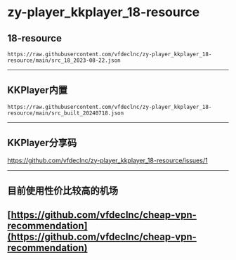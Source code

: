 # zy-player_kkplayer_18-resource 

## 18-resource

`https://raw.githubusercontent.com/vfdeclnc/zy-player_kkplayer_18-resource/main/src_18_2023-08-22.json`

---
## KKPlayer内置

`https://raw.githubusercontent.com/vfdeclnc/zy-player_kkplayer_18-resource/main/src_built_20240718.json`

---
## KKPlayer分享码
https://github.com/vfdeclnc/zy-player_kkplayer_18-resource/issues/1

---
 
## 目前使用性价比较高的机场  
## [https://github.com/vfdeclnc/cheap-vpn-recommendation](https://github.com/vfdeclnc/cheap-vpn-recommendation)

